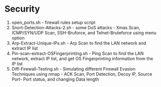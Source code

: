 # Security

1) open_ports.sh - firewall rules setup script
2) Snort-Detection-Attacks-2.sh - some DoS attacks - Xmas Scan, ICMP/SYN/UDP Scan, SSH-Bruforce, and Telnet-Bruteforce using menu option
3) Arp-Extract-Unique-IPs.sh - Arp Scan to find the LAN network and extract IP list
4) Pin-scan-extract-OSFingerprinting.sh - Ping Scan to find the LAN network, extract IP list, and get OS Fingerprinting information from the IP list
5) Diff-Firewall-Testing.sh - Simulating different Firewall Evasion Techniques using nmap - ACK Scan, Port Detection, Decoy IP, Source Port- Port status, and changing Data length
